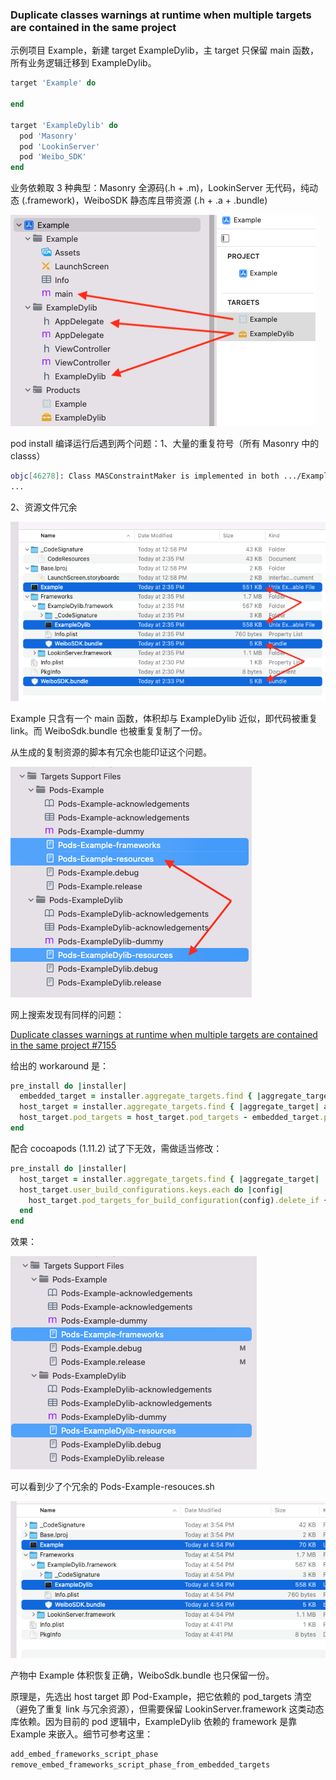 ### Duplicate classes warnings at runtime when multiple targets are contained in the same project

示例项目 Example，新建 target ExampleDylib，主 target 只保留 main 函数，所有业务逻辑迁移到 ExampleDylib。

```ruby
target 'Example' do

end

target 'ExampleDylib' do
  pod 'Masonry'
  pod 'LookinServer'
  pod 'Weibo_SDK'
end
```

业务依赖取 3 种典型：Masonry 全源码(.h + .m)，LookinServer 无代码，纯动态 (.framework)，WeiboSDK 静态库且带资源 (.h + .a + .bundle)



![img](images/1.png)



pod install 编译运行后遇到两个问题：1、大量的重复符号（所有 Masonry 中的 classs）

```bash
objc[46278]: Class MASConstraintMaker is implemented in both .../ExampleDylib.framework/ExampleDylib (0x100b26dd0) and .../Example.app/Example (0x1006c6e80). One of the two will be used. Which one is undefined.
...
```

2、资源文件冗余

![img](images/2.png)

Example 只含有一个 main 函数，体积却与 ExampleDylib 近似，即代码被重复 link。而 WeiboSdk.bundle 也被重复复制了一份。

从生成的复制资源的脚本有冗余也能印证这个问题。

![img](images/3.png)





网上搜索发现有同样的问题：

[Duplicate classes warnings at runtime when multiple targets are contained in the same project #7155](https://github.com/CocoaPods/CocoaPods/issues/7155)

给出的 workaround 是：

```ruby
pre_install do |installer|
  embedded_target = installer.aggregate_targets.find { |aggregate_target| aggregate_target.name == 'Pods-Framework' }
  host_target = installer.aggregate_targets.find { |aggregate_target| aggregate_target.name == 'Pods-App' }
  host_target.pod_targets = host_target.pod_targets - embedded_target.pod_targets
end
```

配合 cocoapods (1.11.2) 试了下无效，需做适当修改：

```ruby
pre_install do |installer|
  host_target = installer.aggregate_targets.find { |aggregate_target| !aggregate_target.requires_host_target? }
  host_target.user_build_configurations.keys.each do |config|
    host_target.pod_targets_for_build_configuration(config).delete_if { |pod_target| pod_target.framework_paths.values.flatten.empty? }
  end
end
```

效果：

![img](images/4.png)

可以看到少了个冗余的 Pods-Example-resouces.sh

![img](images/5.png)

产物中 Example 体积恢复正确，WeiboSdk.bundle 也只保留一份。



原理是，先选出 host target 即 Pod-Example，把它依赖的 pod_targets 清空（避免了重复 link 与冗余资源），但需要保留 LookinServer.framework 这类动态库依赖。因为目前的 pod 逻辑中，ExampleDylib 依赖的 framework 是靠 Example 来嵌入。细节可参考这里：

```ruby
add_embed_frameworks_script_phase
remove_embed_frameworks_script_phase_from_embedded_targets
```